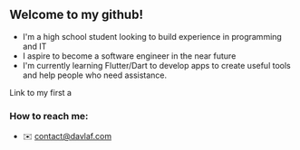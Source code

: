 ## Welcome to my github!

- I'm a high school student looking to build experience in programming and IT 
- I aspire to become a software engineer in the near future
- I'm currently learning Flutter/Dart to develop apps to create useful tools and help people who need assistance.

Link to my first a

### How to reach me:

- ✉️ contact@davlaf.com

<!--
**davlaf/davlaf** is a ✨ _special_ ✨ repository because its `README.md` (this file) appears on your GitHub profile.

Here are some ideas to get you started:

- 🔭 I’m currently working on ...
- 🌱 I’m currently learning ...
- 👯 I’m looking to collaborate on ...
- 🤔 I’m looking for help with ...
- 💬 Ask me about ...
- 📫 How to reach me: ...
- 😄 Pronouns: ...
- ⚡ Fun fact: ...
-->
